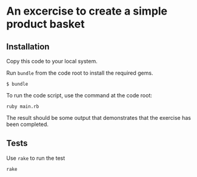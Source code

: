 # An excercise to create a simple product basket

## Installation

Copy this code to your local system.

Run `bundle` from the code root to install the required gems.

    $ bundle

To run the code script, use the command at the code root:

    ruby main.rb

The result should be some output that demonstrates that the exercise has been completed.

## Tests

Use `rake` to run the test

    rake

